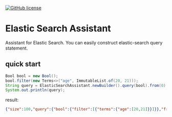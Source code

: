 [![GitHub license](https://img.shields.io/github/license/mashape/apistatus.svg)](https://github.com/wetsion/elastic-search-assistant/blob/main/LICENSE)

# Elastic Search Assistant

Assistant for Elastic Search. You can easily construct elastic-search query statement.


## quick start

```java
Bool bool = new Bool();
bool.filter(new Terms<>("age", ImmutableList.of(20, 21)));
String query = ElasticSearchAssistant.newBuilder().query(bool).from(0).size(100).toString();
System.out.println(query);
```

result:
```json
{"size":100,"query":{"bool":{"filter":[{"terms":{"age":[20,21]}}]}},"from":0}
```

